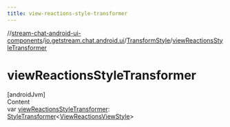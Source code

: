 ```yaml
---
title: view-reactions-style-transformer
---
```

//[stream-chat-android-ui-components](../../../index.md)/[io.getstream.chat.android.ui](../index.md)/[TransformStyle](index.md)/[viewReactionsStyleTransformer](viewReactionsStyleTransformer.md)



# viewReactionsStyleTransformer  
[androidJvm]  
Content  
var [viewReactionsStyleTransformer](viewReactionsStyleTransformer.md): [StyleTransformer](../StyleTransformer/index.md)&lt;[ViewReactionsViewStyle](../../io.getstream.chat.android.ui.message.list.reactions.view/ViewReactionsViewStyle/index.md)&gt;  



